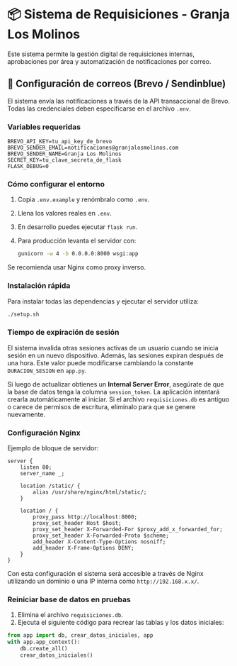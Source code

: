 # 📦 Sistema de Requisiciones - Granja Los Molinos

Este sistema permite la gestión digital de requisiciones internas, aprobaciones por área y automatización de notificaciones por correo.

## 📧 Configuración de correos (Brevo / Sendinblue)

El sistema envía las notificaciones a través de la API transaccional de Brevo. Todas las credenciales deben especificarse en el archivo `.env`.

### Variables requeridas

```env
BREVO_API_KEY=tu_api_key_de_brevo
BREVO_SENDER_EMAIL=notificaciones@granjalosmolinos.com
BREVO_SENDER_NAME=Granja Los Molinos
SECRET_KEY=tu_clave_secreta_de_flask
FLASK_DEBUG=0
```

### Cómo configurar el entorno
1. Copia `.env.example` y renómbralo como `.env`.
2. Llena los valores reales en `.env`.
3. En desarrollo puedes ejecutar `flask run`.
4. Para producción levanta el servidor con:

   ```bash
   gunicorn -w 4 -b 0.0.0.0:8000 wsgi:app
   ```

Se recomienda usar Nginx como proxy inverso.

### Instalación rápida

Para instalar todas las dependencias y ejecutar el servidor utiliza:

```bash
./setup.sh
```

### Tiempo de expiración de sesión

El sistema invalida otras sesiones activas de un usuario cuando se inicia sesión
en un nuevo dispositivo. Además, las sesiones expiran después de una hora. Este
valor puede modificarse cambiando la constante `DURACION_SESION` en `app.py`.

Si luego de actualizar obtienes un **Internal Server Error**, asegúrate de que
la base de datos tenga la columna `session_token`. La aplicación intentará
crearla automáticamente al iniciar. Si el archivo `requisiciones.db` es antiguo
o carece de permisos de escritura, elimínalo para que se genere nuevamente.



### Configuración Nginx

Ejemplo de bloque de servidor:

```nginx
server {
    listen 80;
    server_name _;

    location /static/ {
        alias /usr/share/nginx/html/static/;
    }

    location / {
        proxy_pass http://localhost:8000;
        proxy_set_header Host $host;
        proxy_set_header X-Forwarded-For $proxy_add_x_forwarded_for;
        proxy_set_header X-Forwarded-Proto $scheme;
        add_header X-Content-Type-Options nosniff;
        add_header X-Frame-Options DENY;
    }
}
```

Con esta configuración el sistema será accesible a través de Nginx
utilizando un dominio o una IP interna como `http://192.168.x.x/`.

### Reiniciar base de datos en pruebas

1. Elimina el archivo `requisiciones.db`.
2. Ejecuta el siguiente código para recrear las tablas y los datos iniciales:

```python
from app import db, crear_datos_iniciales, app
with app.app_context():
    db.create_all()
    crear_datos_iniciales()
```
